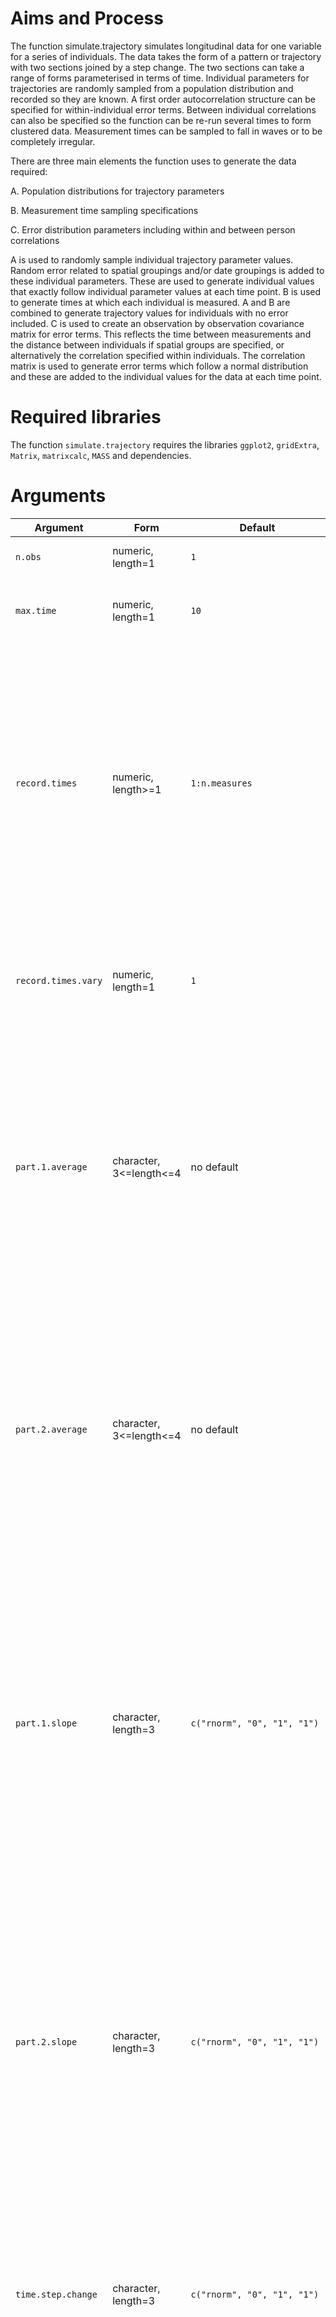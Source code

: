 # Aims and Process
The function simulate.trajectory simulates longitudinal data for one variable for a series of individuals. The data takes the form of a pattern or trajectory with two sections joined by a step change. The two sections can take a range of forms parameterised in terms of time. Individual parameters for trajectories are randomly sampled from a population distribution and recorded so they are known. A first order autocorrelation structure can be specified for within-individual error terms. Between individual correlations can also be specified so the function can be re-run several times to form clustered data. Measurement times can be sampled to fall in waves or to be completely irregular.

There are three main elements the function uses to generate the data required:

A.	Population distributions for trajectory parameters

B.	Measurement time sampling specifications

C.	Error distribution parameters including within and between person correlations

A is used to randomly sample individual trajectory parameter values. Random error related to spatial groupings and/or date groupings is added to these individual parameters. These are used to generate individual values that exactly follow individual parameter values at each time point. B is used to generate times at which each individual is measured. A and B are combined to generate trajectory values for individuals with no error included. C is used to create an observation by observation covariance matrix for error terms. This reflects the time between measurements and the distance between individuals if spatial groups are specified, or alternatively the correlation specified within individuals. The correlation matrix is used to generate error terms which follow a normal distribution and these are added to the individual values for the data at each time point. 

# Required libraries
The function `simulate.trajectory` requires the libraries `ggplot2`, `gridExtra`, `Matrix`, `matrixcalc`, `MASS` and dependencies.

# Arguments
|Argument|Form|Default|Description|
|---|---|---|---|
|`n.obs`|numeric, length=1|`1`|Number of trajectories to generate
|`max.time`|numeric, length=1|`10`|Maximum time of window to simulate data in (minimum is always zero)|
|`record.times`|numeric, length>=1|`1:n.measures`|Two options. For wave measurements, specify the times at which the waves occur. Recording times will vary around the specified times. For irregular measurements, specify the number of records collected and a uniform distribution will be used to choose this many recording times for each trajectory.|
|`record.times.vary`|numeric, length=1|`1`|Only required for wave measurements. Amount of variation of actual measurement times around those specified in record.times.|
|`part.1.average`|character, 3<=length<=4|no default|Population distribution of the average value of the first trajectory section. Individual averages will be sampled from this distribution. Takes the form `distribution, parameter1, parameter2`. Two of `part.1.average`, `part.2.average` and `value.step.change` must be specified. If all three are specified, `part.2.average` is ignored.|
|`part.2.average`|character, 3<=length<=4|no default|Population distribution of the average value of the second trajectory section. Individual averages will be sampled from this distribution. Takes the form `distribution, parameter1, parameter2`. Two of `part.1.average`, `part.2.average` and `value.step.change` must be specified. If all three are specified, `part.2.average` is ignored.|
|`part.1.slope`|character, length=3|`c("rnorm", "0", "1", "1")`|Population distribution of the slope parameter for the first trajectory section. Individual averages will be sampled from this distribution. Takes the form `distribution, parameter1, parameter2, multiplier`. The `multiplier` defaults to 1 and can be specified in terms of `t` (for time) if a non-linear pattern is required, for example, specifying `t` will give a quadratic curve and `t^2` cubic.|
|`part.2.slope`|character, length=3|`c("rnorm", "0", "1", "1")`|Population distribution of the slope parameter for the second trajectory section. Individual averages will be sampled from this distribution. Takes the form `distribution, parameter1, parameter2, multiplier`. The `multiplier` defaults to 1 and can be specified in terms of `t` (for time) if a non-linear pattern is required, for example, specifying `t` will give a quadratic curve and `t^2` cubic.|
|`time.step.change`|character, length=3|`c("rnorm", "0", "1", "1")`|Population distribution of the time at which the step change between trajectory sections occurs. Individual averages will be sampled from this distribution. Takes the form `distribution, parameter1, parameter2`.|
|`value.step.change`|character, length=3|no default|Population distribution of the average value of the step change between trajectory sections. Individual averages will be sampled from this distribution. Takes the form `distribution, parameter1, parameter2`. Two of `part.1.average`, `part.2.average` and `value.step.change` must be specified. If all three are specified, `part.2.average` is ignored.|
|`sd.error`|character, length=3|`sd.error=c("rlnorm","0.5", "0.5")`|Population distribution of the standard deviation of total random error terms for each individual. Individual averages will be sampled from this distribution. Takes the form `distribution, parameter1, parameter2`. The absolute value of any negative values will be used.|
|`between.cor`|numeric, length=1|`0`|Correlation of error terms between individuals at the same time point. Must be between -1 and 1.|
|`within.cor`|numeric, length=1|`0`|Correlation of error terms within individuals at adjacent time points. An order 1 autocorrelation structure is specified within individuals. Must be between -1 and 1.|
|`dayreps`|numeric, length=1|`1`|Routes can be measured over the time specified on multiple occasions (for example, different days). This specifies the number of these occasions.|
|`dayreps.cor`|numeric, length=1|`0`|Error correlation between data measured at the same time on the same route on consecutive days.|
|`spacegroups`|numeric, length=1|no default|Number of spatial groups or clusters of individuals to be included in the dataset.|
|`spacegroups.size`|numeric, length=1|no default|The average deviation of the x and y coordinates for an individual in a spatial group from its centre (the distribution of points follows a bivariate normal distribution, this is the standard deviation of both distributions that comprise this).|
|`origin.dest`|logical, length=1|`FALSE`|If `TRUE`, data will be associated with a 'route' between two spatial points.|
|`area.x`|numeric, length=1|no default|Upper bound for x-coordinates of the centre of each spatial group. These will be sampled from a uniform distribution spanning from zero to this value.|
|`area.y`|numeric, length=1|no default|Upper bound for y-coordinates of the centre of each spatial group. These will be sampled from a uniform distribution spanning from zero to this value.|
|`sd.ratio`|numeric, length=1|`0.5`|Random variation in parameters in different spatial or route groups as a fraction of the random variation in parameters specified in `part.1.average`, `part.1.slope` etc.|
|`sd.ratio.day`|numeric, length=1|`0.5`|Random variation in parameters on different `dayreps` as a fraction of the random variation in parameters specified in `part.1.average`, `part.1.slope` etc.|
|`plot`|logical, length=1|`TRUE`|Whether the summary plot is produced.|
# Output
The function outputs a list containing 5 elements:

|Element|Description|
|---|---|
|`data`|Data frame containing simulated data in long format|
|`simulation.summary`|Data frame containing variables showing individual input parameters, values expected from a simulation with no error (given discrete measurement times), and actual parameters from simulated data.|
|`plot`|Graphical object containing spaghetti plot of trajectories and differences of average values and step change values from inputs and expected values. Can be displayed using `plot()` function.|
|`section1.function`|Individual functions specified for first trajectory section (including multiplier)|
|`section2.function`|Individual functions specified for second trajectory section (including multiplier)|
|`coordinates.info`|Contains two parts. The first contains central coordinates for each spatial group. The second contains individual level coordinates and spatial group membership.|
# Warning messages
Common warning messages include the following:

`In max(recordtime[which(recordtime[, i] <= prejumpt[i]), i]) :`
  `no non-missing arguments to max; returning –Inf`

`In min(recordtime[which(recordtime[, i] >= postjumpt[i]), i]) :`
  `no non-missing arguments to max; returning Inf`

`Removed 1 rows containing non-finite values (stat_density).`

These occur if wave or irregular sampling is specified and an individual has no recording times either before or after the step change. This means some summary values cannot be calculated but does not cause any other issues.

# Example of use
The following function call simulates data for 50 individuals over 30 time points. The first function section follows a log(time) curve and the second follows a cos(time)*time curve. The coefficients for these are from a lognormal distribution with parameters 3 and 0.2 and normal distribution with parameters 1 and 0.5, respectively. Individual step-change times are chosen from a uniform distribution spanning from time=10 to time=20 and the step change value is chosen from a normal distribution with mean -100 and standard deviation 3. While error terms are normally distributed, individual level error standard deviations are chosen from a lognormal distribution. Adjacent measurements within individuals have an error correlation of 0.5. Simultaneous measurements for different individuals have an error correlation of 0.5. Measurements are taken irregularly, 10 times for each individual. The figure below shows the plots produced by the function.

`B <- simulate_trajectory(n.obs=50 , max.time=30, record.times=10,
part.1.average=c("rnorm","100", "3"), part.1.slope=c("rlnorm", "3", "0.2", "log(t)/t") , 
part.2.slope=c("rnorm", "1", "0.5", "cos(t)") , time.step.change=c("runif","10", "20") , value.step.change=c("rnorm","-100", "3"), sd.error=c("rlnorm","1", "0.5"), 
between.cor=0.3, within.cor=0.5, spacegroups=2, spacegroup.size=1, area.x=30, area.y=30)`

![Graphs produced by example code](https://user-images.githubusercontent.com/25984118/48132614-1e82fd80-e28c-11e8-87fd-2c759ff75593.png)


# Limitations
A number of limitations have been identified to date, however, more will likely become apparent as the function is used more frequently.

•	A step change must be specified for the distribution to run. As the first and second section slope parameters (at the individual level) are randomly selected from orthogonal distributions, the function cannot be manipulated to follow exactly the same shape throughout the measurement period, but the step change can be set to have a value of 0 for all individuals by specifying a distribution with no variation. It would also be possible discard data on one side of the step change if desired. If the step change is required to occur at the same time for all individuals (for example, to represent an external event), a distribution with no variation may be specified for this time.

•	Two parameter values must be specified for each distribution involved which excludes distributions with other numbers of parameters, such as the exponential distribution.
